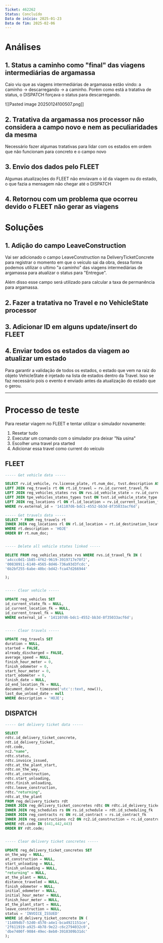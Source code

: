 ```yaml
---
Ticket: 462262
Status: Concluído
Data de início: 2025-01-23
Data de fim: 2025-02-06
---
```

# Análises

## 1. Status a caminho como "final" das viagens intermediárias de argamassa

Caio viu que as viagens intermediárias de argamassa estão vindo: a caminho -> descarregando -> a caminho. Porém como está a tratativa de status, o DISPATCH forçava o status para descarregando.

![[Pasted image 20250124100507.png]]

## 2. Tratativa da argamassa nos processor não considera a campo novo e nem as peculiaridades da mesma

Necessário fazer algumas tratativas para lidar com os estados em ordem que não funcionam para concreto e o campo novo

## 3. Envio dos dados pelo FLEET

Algumas atualizações do FLEET não enviavam o id da viagem ou do estado, o que fazia a mensagem não chegar até o DISPATCH
## 4. Retornou com um problema que ocorreu devido o FLEET não gerar as viagens
# Soluções

## 1. Adição do campo LeaveConstruction
Vai ser adicionado o campo LeaveConstruction na DeliveryTicketConcrete para registrar o momento em que o veículo sai da obra, dessa forma podemos utilizar o ultimo "a caminho" das viagens intermediárias de argamassa para atualizar o status para "Entregue". 

Além disso esse campo será utilizado para calcular a taxa de permanência para argamassa.

## 2. Fazer a tratativa no Travel e no VehicleState processor

## 3. Adicionar ID em alguns update/insert do FLEET

## 4. Enviar todos os estados da viagem ao atualizar um estado

Para garantir a validação de todos os estados, o estado que vem na raiz do objeto VehicleState é injetado na lista de estados dentro da Travel. Isso se faz necessário pois o evento é enviado antes da atualização do estado que o gerou.

---
# Processo de teste

Para resetar viagem no FLEET e tentar utilizar o simulador novamente:
1. Resetar tudo
2. Executar um comando com o simulador pra deixar "Na usina"
3. Escolher uma travel pra started
4. Adicionar essa travel como current do veículo

## FLEET
```sql
----- Get vehicle data -----

SELECT rv.id_vehicle, rv.license_plate, rt.num_doc, tvst.description AS vehicle_state, rl."name" AS location FROM reg_vehicles rv
LEFT JOIN reg_travels rt ON rt.id_travel = rv.id_current_travel_fk
LEFT JOIN reg_vehicles_states rvs ON rvs.id_vehicle_state = rv.id_current_state_fk
LEFT JOIN tpe_vehicles_states_types tvst ON tvst.id_vehicle_state_type = rvs.id_vehicle_state_type_fk
LEFT JOIN reg_locations rl ON rl.id_location = rv.id_current_location_fk
WHERE rv.external_id = '141107d6-bdc1-4552-bb3d-8f35033acf6d';

----- Get travels data -----  
SELECT * FROM reg_travels rt
INNER JOIN reg_locations rl ON rl.id_location = rt.id_destination_location_fk
WHERE rt.description = 'HOJE'
ORDER BY rt.num_doc;


----- Delete all vehicle states linked -----

DELETE FROM reg_vehicles_states rvs WHERE rvs.id_travel_fk IN (
'a4ccc0d1-1b85-4f62-9619-3919717e70f2',
'00838911-6140-4565-8d46-736a93d3fcdc',
'6b2bf255-6abe-40bc-bd42-fca47d266944'

);


----- Clear vehicle -----

UPDATE reg_vehicles SET
id_current_state_fk = NULL,
id_current_location_fk = NULL,
id_current_travel_fk = NULL
WHERE external_id = '141107d6-bdc1-4552-bb3d-8f35033acf6d';


----- Clear travels -----

UPDATE reg_travels SET
duration = NULL,
started = FALSE,
already_discharged = FALSE,
average_speed = NULL,
finish_hour_meter = 0,
finish_odometer = 0,
start_hour_meter = 0,
start_odometer = 0,
finish_date = NULL,
id_end_location_fk = NULL,
document_date = timezone('utc'::text, now()),
last_due_unload_date = null
WHERE description = 'HOJE';
```

## DISPATCH

```sql
----- Get delivery ticket data -----

SELECT
rdtc.id_delivery_ticket_concrete,
rdt.id_delivery_ticket,
rdt.code,
rc2."name",
rdtc.status,
rdtc.invoice_issued,
rdtc.at_the_plant_start,
rdtc.on_the_way,
rdtc.at_construction,
rdtc.start_unloading,
rdtc.finish_unloading,
rdtc.leave_construction,
rdtc."returning",
rdtc.at_the_plant
FROM reg_delivery_tickets rdt
INNER JOIN reg_delivery_ticket_concretes rdtc ON rdtc.id_delivery_ticket_fk = rdt.id_delivery_ticket
INNER JOIN reg_schedules rs ON rs.id_schedule = rdt.id_scheduling_fk
INNER JOIN reg_contracts rc ON rc.id_contract = rs.id_contract_fk
INNER JOIN reg_constructions rc2 ON rc2.id_construction = rc.id_construction_fk
WHERE rdt.code IN (441,442,443)
ORDER BY rdt.code;


----- Clear delivery ticket concretes -----

UPDATE reg_delivery_ticket_concretes SET
on_the_way = NULL,
at_construction = NULL,
start_unloading = NULL,
finish_unloading = NULL,
"returning" = NULL,
at_the_plant = NULL,
distance_traveled = NULL,
finish_odometer = NULL,
initial_odometer = NULL,
initial_hour_meter = NULL,
finish_hour_meter = NULL,
at_the_plant_start = NULL,
leave_construction = NULL,
status = 'INVOICE_ISSUED'
WHERE id_delivery_ticket_concrete IN (
'11409db7-52d0-4570-a4e1-bca4921151ce',
'2f611919-a925-4b78-9e22-c6c2794032c0',
'dbe7400f-9084-49ec-8eb0-3910309b31dc'
);
```